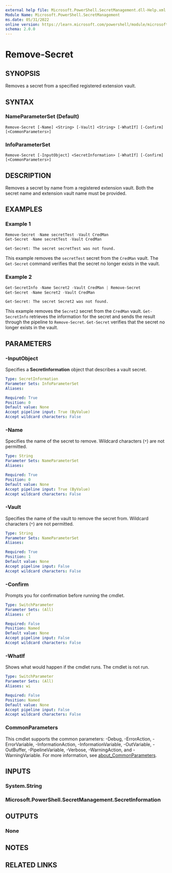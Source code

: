 ```yaml
---
external help file: Microsoft.PowerShell.SecretManagement.dll-Help.xml
Module Name: Microsoft.PowerShell.SecretManagement
ms.date: 05/31/2022
online version: https://learn.microsoft.com/powershell/module/microsoft.powershell.secretmanagement/remove-secret?view=ps-modules&wt.mc_id=ps-gethelp
schema: 2.0.0
---
```


# Remove-Secret

## SYNOPSIS
Removes a secret from a specified registered extension vault.

## SYNTAX

### NameParameterSet (Default)

```
Remove-Secret [-Name] <String> [-Vault] <String> [-WhatIf] [-Confirm] [<CommonParameters>]
```

### InfoParameterSet

```
Remove-Secret [-InputObject] <SecretInformation> [-WhatIf] [-Confirm] [<CommonParameters>]
```

## DESCRIPTION

Removes a secret by name from a registered extension vault. Both the secret name and extension vault
name must be provided.

## EXAMPLES

### Example 1

```powershell
Remove-Secret -Name secretTest -Vault CredMan
Get-Secret -Name secretTest -Vault CredMan
```

```output
Get-Secret: The secret secretTest was not found.
```

This example removes the `secretTest` secret from the `CredMan` vault. The `Get-Secret` command
verifies that the secret no longer exists in the vault.

### Example 2

```powershell
Get-SecretInfo -Name Secret2 -Vault CredMan | Remove-Secret
Get-Secret -Name Secret2 -Vault CredMan
```

```output
Get-Secret: The secret Secret2 was not found.
```

This example removes the `Secret2` secret from the `CredMan` vault. `Get-SecretInfo` retrieves the
information for the secret and sends the result through the pipeline to `Remove-Secret`.
`Get-Secret` verifies that the secret no longer exists in the vault.

## PARAMETERS

### -InputObject

Specifies a **SecretInformation** object that describes a vault secret.

```yaml
Type: SecretInformation
Parameter Sets: InfoParameterSet
Aliases:

Required: True
Position: 0
Default value: None
Accept pipeline input: True (ByValue)
Accept wildcard characters: False
```

### -Name

Specifies the name of the secret to remove. Wildcard characters (`*`) are not permitted.

```yaml
Type: String
Parameter Sets: NameParameterSet
Aliases:

Required: True
Position: 0
Default value: None
Accept pipeline input: True (ByValue)
Accept wildcard characters: False
```

### -Vault

Specifies the name of the vault to remove the secret from. Wildcard characters (`*`) are not
permitted.

```yaml
Type: String
Parameter Sets: NameParameterSet
Aliases:

Required: True
Position: 1
Default value: None
Accept pipeline input: False
Accept wildcard characters: False
```

### -Confirm

Prompts you for confirmation before running the cmdlet.

```yaml
Type: SwitchParameter
Parameter Sets: (All)
Aliases: cf

Required: False
Position: Named
Default value: None
Accept pipeline input: False
Accept wildcard characters: False
```

### -WhatIf

Shows what would happen if the cmdlet runs. The cmdlet is not run.

```yaml
Type: SwitchParameter
Parameter Sets: (All)
Aliases: wi

Required: False
Position: Named
Default value: None
Accept pipeline input: False
Accept wildcard characters: False
```

### CommonParameters

This cmdlet supports the common parameters: -Debug, -ErrorAction, -ErrorVariable,
-InformationAction, -InformationVariable, -OutVariable, -OutBuffer, -PipelineVariable, -Verbose,
-WarningAction, and -WarningVariable. For more information, see
[about_CommonParameters](http://go.microsoft.com/fwlink/?LinkID=113216).

## INPUTS

### System.String

### Microsoft.PowerShell.SecretManagement.SecretInformation

## OUTPUTS

### None

## NOTES

## RELATED LINKS
